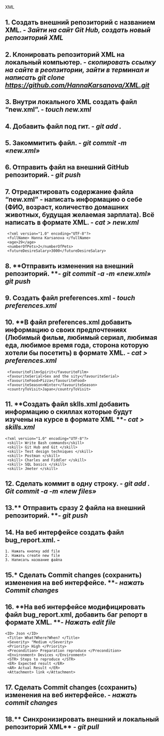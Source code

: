 XML

## 1. **Создать внешний репозиторий c названием XML.** - *Зайти на сайт Git Hub, создать новый репозиторий XML*
## 2. **Клонировать репозиторий XML на локальный компьютер.** - *скопировать ссылку на сайте в реопзитории, зайти в терминал и написать git clone https://github.com/HannaKarsanova/XML.git*
## 3. **Внутри локального XML создать файл “new.xml”.** - *touch new.xml*
## 4. **Добавить файл под гит.** - *git add .*
## 5. **Закоммитить файл.** - *git commit -m «new.xml»*
## 6. **Отправить файл на внешний GitHub репозиторий.** - *git push*
## 7. **Отредактировать содержание файла “new.xml” - написать информацию о себе (ФИО, возраст, количество домашних животных, будущая желаемая зарплата). Всё написать в формате XML.** - *cat > new.xml*
```
 <?xml version="1.0" encoding="UTF-8"?>
 <fullName> Hanna Karsanova </fullName>
 <age>29</age>
 <numberOfPets>2</numberOfPets>
 <futureDesireSalary>3000</futureDesireSalary> 
```
## 8. **Отправить изменения на внешний репозиторий. **- *git commit -a -m «new.xml»     git push*
## 9. **Создать файл preferences.xml**  - *touch preferences.xml*
## 10. **В файл preferences.xml добавить информацию о своих предпочтениях (Любимый фильм, любимый сериал, любимая еда, любимое время года, сторона которую хотели бы посетить) в формате XML. **-* cat > preferences.xml*
```
 <favouriteFilm>Spirit</favouriteFilm>
 <favouriteSerial>Sex and the sity</favouriteSerial>
 <favouriteFood>Pizza</favouriteFood>
 <favouriteSeason>Winter</favouriteSeason>
 <countryToVisit>Japan</countryToVisit>
```
## 11. **Создать файл sklls.xml добавить информацию о скиллах которые будут изучены на курсе в формате XML **- *cat > skills.xml*
```
<?xml version="1.0" encoding="UTF-8"?>
 <skill> Write Bash commands</skill>
 <skill> Git Hub and Git </skill>
 <skill> Test design techniques </skill>
 <skill> Postman </skill>
 <skill> Charles and Fiddler </skill>
 <skill> SQL basics </skill>
 <skill> Jmeter </skill>
```
## 12. **Сделать коммит в одну строку.** - *git add .     Git commit -a -m «new files»*
## 13.** Отправить сразу 2 файла на внешний репозиторий. **- *git push*
## 14. **На веб интерфейсе создать файл bug_report.xml. -** 
	1. Нажать кнопку add file
	2. Нажать create new file
	3. Написать название файла 
## 15.* Сделать Commit changes (сохранить) изменения на веб интерфейсе. **- *нажать Сommit changes*
## 16. **На веб интерфейсе модифицировать файл bug_report.xml, добавить баг репорт в формате XML. **- *Нажать  edit file*
```
<ID> Json </ID>
 <Title> What?Where?When? </Title>
 <Severity> "Medium </Severity>
 <Priority> High </Priority>
 <Precondition> Preparation reproduce </Precondition>
 <Environment> Devices </Environment>
 <STR> Steps to reproduce </STR>
 <ER> Expected result </ER>
 <AR> Actual Result </ER>
 <Attachment> link </Attachment>
```
## 17. **Сделать Commit changes (сохранить) изменения на веб интерфейсе.** - *нажать commit changes*
## 18.** Синхронизировать внешний и локальный репозиторий XML** - *git pull* 
